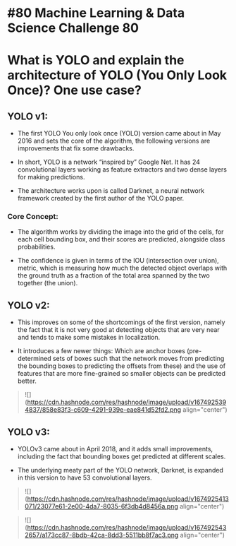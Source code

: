 # #80 Machine Learning & Data Science Challenge 80

# What is YOLO and explain the architecture of YOLO (You Only Look Once)? One use case?

## YOLO v1:

* The first YOLO You only look once (YOLO) version came about in May 2016 and sets the core of the algorithm, the following versions are improvements that fix some drawbacks.
    
* In short, YOLO is a network “inspired by” Google Net. It has 24 convolutional layers working as feature extractors and two dense layers for making predictions.
    
* The architecture works upon is called Darknet, a neural network framework created by the first author of the YOLO paper.
    

### Core Concept:

* The algorithm works by dividing the image into the grid of the cells, for each cell bounding box, and their scores are predicted, alongside class probabilities.
    
* The confidence is given in terms of the IOU (intersection over union), metric, which is measuring how much the detected object overlaps with the ground truth as a fraction of the total area spanned by the two together (the union).
    

## YOLO v2:

* This improves on some of the shortcomings of the first version, namely the fact that it is not very good at detecting objects that are very near and tends to make some mistakes in localization.
    
* It introduces a few newer things: Which are anchor boxes (pre-determined sets of boxes such that the network moves from predicting the bounding boxes to predicting the offsets from these) and the use of features that are more fine-grained so smaller objects can be predicted better.
    

> ![](https://cdn.hashnode.com/res/hashnode/image/upload/v1674925394837/858e83f3-c609-4291-939e-eae841d52fd2.png align="center")

## YOLO v3:

* YOLOv3 came about in April 2018, and it adds small improvements, including the fact that bounding boxes get predicted at different scales.
    
* The underlying meaty part of the YOLO network, Darknet, is expanded in this version to have 53 convolutional layers.
    

> ![](https://cdn.hashnode.com/res/hashnode/image/upload/v1674925413071/23077e61-2e00-4da7-8035-6f3db4d8456a.png align="center")

> ![](https://cdn.hashnode.com/res/hashnode/image/upload/v1674925432657/a173cc87-8bdb-42ca-8dd3-5511bb8f7ac3.png align="center")